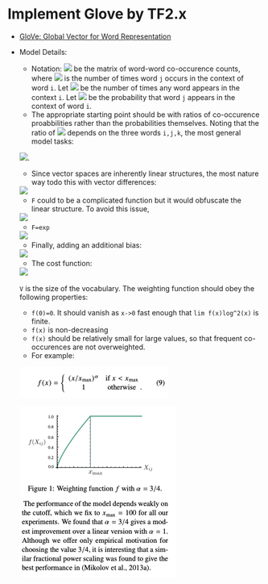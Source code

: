 # Implement Glove by TF2.x

* [GloVe: Global Vector for Word Representation](https://nlp.stanford.edu/pubs/glove.pdf)

* Model Details:
  - Notation: <img src="https://latex.codecogs.com/gif.latex?X"/> be the matrix of word-word co-occurence counts, where <img src="https://latex.codecogs.com/gif.latex?X_{ij}"/> is the number of times word ``j`` occurs in the context of word ``i``. Let <img src="https://latex.codecogs.com/gif.latex?X_i=\sum_k X_{ik}"/> be the number of times any word appears in the context ``i``. Let <img src="https://latex.codecogs.com/gif.latex?P_{ij}=P(j|i)=X_{ij}/X_i"/> be the probability that word ``j`` appears in the context of word ``i``.
  - The appropriate starting point should be with ratios of co-occurence proabbilities rather than the probabilities themselves. Noting that the ratio of <img src="https://latex.codecogs.com/gif.latex?P_{ik}/P_{jk}"/> depends on the three words ``i,j,k``, the most general model tasks:

  <img src="https://latex.codecogs.com/gif.latex?F(w_i,w_j,\tilde{w}_k)=\frac{P_{ik}}{jk}"/>.
  
  - Since vector spaces are inherently linear structures, the most nature way todo this with vector differences:

  <img src="https://latex.codecogs.com/gif.latex?F(w_i-w_j,\tilde{w}_k)=\frac{P_{ik}}{P_{jk}}"/>

  - ``F`` could to be a complicated function but it would obfuscate the linear structure. To avoid this issue, 

  <img src="https://latex.codecogs.com/gif.latex?F((w_i-w_j)^T\tilde{w}_k)=\frac{P_{ik}}{P_{jk}}"/>

  - ``F=exp``

  <img src="https://latex.codecogs.com/gif.latex?P_{ik}=F(w_i^T\tilde{w}_k)=\frac{X_{ik}}{X_i}"/>

  - Finally, adding an additional bias:

  <img src="https://latex.codecogs.com/gif.latex?w_i^T\tilde{w}_k+b_i+\tilde{b}_k=\log(X_{ik})"/>

  - The cost function:

  <img src="https://latex.codecogs.com/gif.latex?J=\sum_{i,j=1}^Vf(X_{ij})(w_i^T\tilde{w}_j+b_i+\tilde{b}_j-\log(X_{ij}))^2"/>
  
  ``V`` is the size of the vocabulary. The weighting function should obey the following properties:
    -  ``f(0)=0``. It should vanish as ``x->0`` fast enough that ``lim f(x)log^2(x)`` is finite.
    -  ``f(x)`` is non-decreasing 
    -  ``f(x)`` should be relatively small for large values, so that frequent co-occurences are not overweighted.
    -  For example:

    ![image](./imgs/weights.png)

    ![image](./imgs/plot.png)

